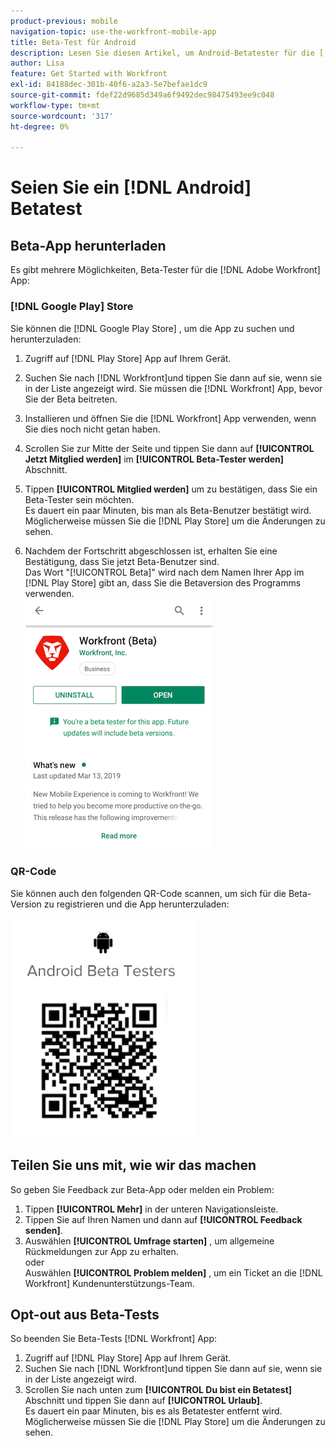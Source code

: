 ```yaml
---
product-previous: mobile
navigation-topic: use-the-workfront-mobile-app
title: Beta-Test für Android
description: Lesen Sie diesen Artikel, um Android-Betatester für die [!DNL Adobe Workfront] mobile App.
author: Lisa
feature: Get Started with Workfront
exl-id: 84188dec-301b-40f6-a2a3-5e7befae1dc9
source-git-commit: fdef22d9685d349a6f9492dec98475493ee9c048
workflow-type: tm+mt
source-wordcount: '317'
ht-degree: 0%

---
```


# Seien Sie ein [!DNL Android] Betatest

## Beta-App herunterladen

Es gibt mehrere Möglichkeiten, Beta-Tester für die [!DNL Adobe Workfront] App:

### [!DNL Google Play] Store

Sie können die [!DNL Google Play Store] , um die App zu suchen und herunterzuladen:

1. Zugriff auf [!DNL Play Store] App auf Ihrem Gerät.
1. Suchen Sie nach [!DNL Workfront]und tippen Sie dann auf sie, wenn sie in der Liste angezeigt wird.
Sie müssen die [!DNL Workfront] App, bevor Sie der Beta beitreten.
1. Installieren und öffnen Sie die [!DNL Workfront] App verwenden, wenn Sie dies noch nicht getan haben.
1. Scrollen Sie zur Mitte der Seite und tippen Sie dann auf **[!UICONTROL Jetzt Mitglied werden]** im **[!UICONTROL Beta-Tester werden]** Abschnitt.

1. Tippen **[!UICONTROL Mitglied werden]** um zu bestätigen, dass Sie ein Beta-Tester sein möchten.\
   Es dauert ein paar Minuten, bis man als Beta-Benutzer bestätigt wird. Möglicherweise müssen Sie die [!DNL Play Store] um die Änderungen zu sehen.

1. Nachdem der Fortschritt abgeschlossen ist, erhalten Sie eine Bestätigung, dass Sie jetzt Beta-Benutzer sind.\
   Das Wort &quot;[!UICONTROL Beta]&quot; wird nach dem Namen Ihrer App im [!DNL Play Store] gibt an, dass Sie die Betaversion des Programms verwenden.\
   ![](assets/android-beta-tester-adobe-350x468.png)

### QR-Code

Sie können auch den folgenden QR-Code scannen, um sich für die Beta-Version zu registrieren und die App herunterzuladen:

![](assets/android-qr-code-350x409.png)

## Teilen Sie uns mit, wie wir das machen

So geben Sie Feedback zur Beta-App oder melden ein Problem:

1. Tippen **[!UICONTROL Mehr]** in der unteren Navigationsleiste.
1. Tippen Sie auf Ihren Namen und dann auf **[!UICONTROL Feedback senden]**.
1. Auswählen **[!UICONTROL Umfrage starten]** , um allgemeine Rückmeldungen zur App zu erhalten.\
   oder\
   Auswählen **[!UICONTROL Problem melden]** , um ein Ticket an die [!DNL Workfront] Kundenunterstützungs-Team.

## Opt-out aus Beta-Tests

So beenden Sie Beta-Tests [!DNL Workfront] App:

1. Zugriff auf [!DNL Play Store] App auf Ihrem Gerät.
1. Suchen Sie nach [!DNL Workfront]und tippen Sie dann auf sie, wenn sie in der Liste angezeigt wird.
1. Scrollen Sie nach unten zum **[!UICONTROL Du bist ein Betatest]** Abschnitt und tippen Sie dann auf **[!UICONTROL Urlaub]**.\
   Es dauert ein paar Minuten, bis es als Betatester entfernt wird. Möglicherweise müssen Sie die [!DNL Play Store] um die Änderungen zu sehen.
